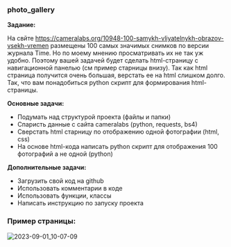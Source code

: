 ### photo_gallery
**Задание:**

На свйте https://cameralabs.org/10948-100-samykh-vliyatelnykh-obrazov-vsekh-vremen размещены 100 самых значимых снимков по версии журнала Time. Но по моему мнению просматривать их не так уж удобно.
Поэтому вашей задачей будет сделать html-страницу с навигационной панелью (см пример старницы внизу). Так как html страница получится очень большая, верстать ее на html слишком долго. Так, что вам понадобиться python скрипт для формирования html-страницы.

**Основные задачи:**

* Подумать над структурой проекта (файлы и папки)
* Спаристь данные с сайта cameralabs (python, requests, bs4)
* Сверстать html старницу по отображению одной фотографии (html, css)
* На основе html-кода написать python скрипт для отображения 100 фотографий а не одной (python)

**Дополнительные задачи:**
  
* Загрузить свой код на github
* Использовать комментарии в коде
* Использовать функции, классы
* Написать инструкцию по запуску проекта

### Пример страницы:
![2023-09-01_10-07-09](https://github.com/pavelmaks1537/photo_gallery/assets/143784094/53cfd123-37dc-4ee0-95fe-e8c2ae5f00cf)

